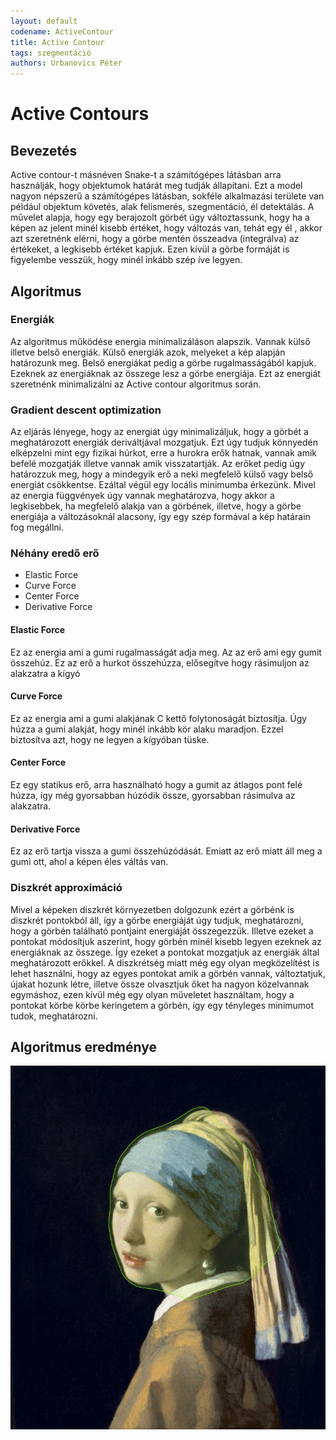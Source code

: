 ```yaml
---
layout: default
codename: ActiveContour
title: Active Contour
tags: szegmentáció
authors: Urbanovics Péter
---
```


# Active Contours

## Bevezetés


Active contour-t másnéven Snake-t a számítógépes látásban arra használják, hogy objektumok határát meg tudják állapítani. Ezt a model nagyon
népszerű a számítógépes látásban, sokféle alkalmazási területe van például objektum követés, alak felismerés, szegmentáció, él detektálás.
A művelet alapja, hogy egy berajozolt görbét úgy változtassunk, hogy ha a képen az jelent minél kisebb értéket, hogy változás van, tehát egy él
, akkor azt szeretnénk elérni, hogy a görbe mentén összeadva (integrálva) az értékeket, a legkisebb értéket kapjuk. Ezen kívül a
görbe formáját is figyelembe vesszük, hogy minél inkább szép íve legyen.

## Algoritmus

### Energiák

Az algoritmus működése energia minimalizáláson alapszik. Vannak külső illetve belső energiák. Külső energiák azok, melyeket a kép alapján
határozunk meg. Belső energiákat pedig a görbe rugalmasságából kapjuk. Ezeknek az energiáknak az összege lesz a görbe energiája.
Ezt az energiát szeretnénk minimalizálni az Active contour algoritmus során.

### Gradient descent optimization

Az eljárás lényege, hogy az energiát úgy minimalizáljuk, hogy a görbét a meghatározott energiák deriváltjával mozgatjuk. Ezt úgy tudjuk
könnyedén elképzelni mint egy fizikai húrkot, erre a hurokra erők hatnak, vannak amik befelé mozgatják illetve vannak amik visszatartják.
Az erőket pedig úgy határozzuk meg, hogy a mindegyik erő a neki megfelelő külső vagy belső energiát csökkentse. Ezáltal végül egy
locális minimumba érkezünk. Mivel az energia függvények úgy vannak meghatározva, hogy akkor a legkisebbek, ha megfelelő alakja van
a görbének, illetve, hogy a görbe energiája a változásoknál alacsony, így egy szép formával a kép határain fog megállni.

### Néhány eredő erő

* Elastic Force
* Curve Force
* Center Force
* Derivative Force

#### Elastic Force

Ez az energia ami a gumi rugalmasságát adja meg. Az az erő ami egy gumit összehúz. Ez az erő a hurkot összehúzza, elősegítve 
hogy rásimuljon az alakzatra a kígyó

#### Curve Force

Ez az energia ami a gumi alakjának C kettő folytonoságát biztosítja. Úgy húzza a gumi alakját, hogy minél inkább kör alaku maradjon.
Ezzel biztosítva azt, hogy ne legyen a kígyóban tüske.

#### Center Force

Ez egy statikus erő, arra használható hogy a gumit az átlagos pont felé húzza, így még gyorsabban húzódik össze, gyorsabban rásimulva
az alakzatra.

#### Derivative Force

Ez az erő tartja vissza a gumi összehúzódását. Emiatt az erő miatt áll meg a gumi ott, ahol a képen éles váltás van.


### Diszkrét approximáció

Mivel a képeken diszkrét környezetben dolgozunk ezért a görbénk is diszkrét pontokból áll, így a görbe energiáját úgy tudjuk, meghatározni, hogy
a görbén található pontjaint energiáját összegezzük. Illetve ezeket a pontokat módosítjuk aszerint, hogy görbén minél kisebb legyen ezeknek az 
energiáknak az összege. Így ezeket a pontokat mozgatjuk az energiák által meghatározott erőkkel. A diszkrétség miatt még egy olyan megközelítést
is lehet használni, hogy az egyes pontokat amik a görbén vannak, változtatjuk, újakat hozunk létre, illetve össze olvasztjuk őket ha nagyon közelvannak
egymáshoz, ezen kívül még egy olyan műveletet használtam, hogy a pontokat körbe körbe keringetem a görbén, így egy tényleges minimumot tudok, meghatározni.


## Algoritmus eredménye

![Festmeny Active contour](image/festmenyActiveContours.JPG)
